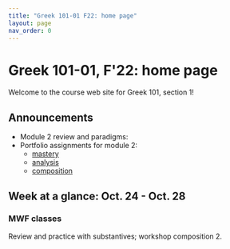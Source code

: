 ```yaml
---
title: "Greek 101-01 F22: home page"
layout: page
nav_order: 0
---
```




# Greek 101-01, F'22: home page

Welcome to the course web site for Greek 101, section 1! 


## Announcements

- Module 2 review and paradigms:  
- Portfolio assignments for module 2:
    - [mastery](./classes/module2/portfolio-mastery/)
    - [analysis](https://hellenike.github.io/textbook/practice/module2/portfolio/reading/)
    - [composition](https://hellenike.github.io/textbook/practice/module2/portfolio/composition/)



## Week at a glance: Oct. 24 - Oct. 28

### MWF classes

Review and practice with substantives; workshop composition 2.